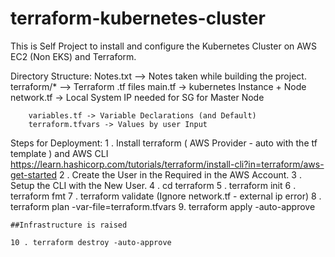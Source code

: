 # terraform-kubernetes-cluster
This is Self Project to install and configure the Kubernetes Cluster on AWS EC2 (Non EKS) and Terraform.

Directory Structure:
    Notes.txt --> Notes taken while building the project. 
    terraform/* --> Terraform .tf files
        main.tf -> kubernetes Instance + Node
        network.tf -> Local System IP needed for SG for Master Node

        variables.tf -> Variable Declarations (and Default)
        terraform.tfvars -> Values by user Input

Steps for Deployment:
    1 . Install terraform ( AWS Provider - auto with the tf template ) and AWS CLI 
    https://learn.hashicorp.com/tutorials/terraform/install-cli?in=terraform/aws-get-started
    2 . Create the User in the Required in the AWS Account. 
    3 . Setup the CLI with the New User. 
    4 . cd terraform
    5 . terraform init
    6 . terraform fmt
    7 . terraform validate (Ignore network.tf - external ip error)
    8 . terraform plan -var-file=terraform.tfvars
    9. terraform apply -auto-approve

    ##Infrastructure is raised

    10 . terraform destroy -auto-approve